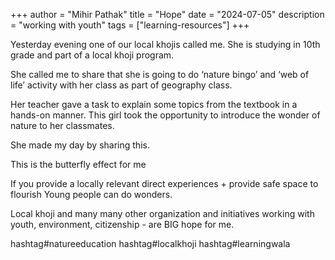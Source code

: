 +++
author = "Mihir Pathak"
title = "Hope"
date = "2024-07-05"
description = "working with youth"
tags = ["learning-resources"]
+++

Yesterday evening one of our local khojis called me.
She is studying in 10th grade and part of a local khoji program. 

She called me to share that she is going to do ‘nature bingo’ and ‘web of life’ activity with her class as part of geography class. 

Her teacher gave a task to explain some topics from the textbook in a hands-on manner. 
This girl took the opportunity to introduce the wonder of nature to her classmates.

She made my day by sharing this. 

This is the butterfly effect for me 

If you provide a locally relevant direct experiences + provide safe space to flourish 
Young people can do wonders. 

Local khoji and many many other organization and initiatives working with youth, environment, citizenship - are BIG hope for me.

hashtag#natureeducation hashtag#localkhoji hashtag#learningwala